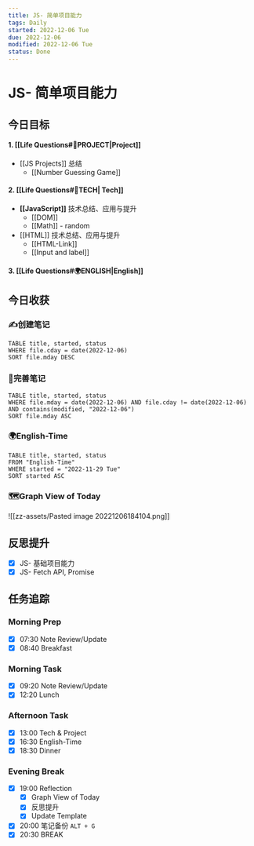 ```yaml
---
title: JS- 简单项目能力
tags: Daily
started: 2022-12-06 Tue
due: 2022-12-06
modified: 2022-12-06 Tue
status: Done
---
```

# JS- 简单项目能力
## 今日目标
#### 1. [[Life Questions#🚀PROJECT|Project]]
- [[JS Projects]] 总结
	- [[Number Guessing Game]]
#### 2. [[Life Questions#🚀TECH| Tech]]
- **[[JavaScript]]** 技术总结、应用与提升
	- [[DOM]]
	- [[Math]] - random
- [[HTML]] 技术总结、应用与提升
	- [[HTML-Link]]
	- [[Input and label]]
#### 3. [[Life Questions#🌍ENGLISH|English]]

## 今日收获
### ✍️创建笔记

```dataview
TABLE title, started, status
WHERE file.cday = date(2022-12-06)
SORT file.mday DESC
```

### 📝完善笔记

```dataview
TABLE title, started, status
WHERE file.mday = date(2022-12-06) AND file.cday != date(2022-12-06) AND contains(modified, "2022-12-06")
SORT file.mday ASC
```

### 🌍English-Time

```dataview
TABLE title, started, status
FROM "English-Time"
WHERE started = "2022-11-29 Tue"
SORT started ASC
```

### 🗺️Graph View of Today
![[zz-assets/Pasted image 20221206184104.png]]
## 反思提升
- [x] JS- 基础项目能力
- [x] JS- Fetch API, Promise
## 任务追踪
### Morning Prep
- [x] 07:30 Note Review/Update
- [x] 08:40 Breakfast
### Morning Task
- [x] 09:20 Note Review/Update
- [x] 12:20 Lunch
### Afternoon Task
- [x] 13:00 Tech & Project
- [x] 16:30 English-Time
- [x] 18:30 Dinner
### Evening Break
- [x] 19:00 Reflection
	- [x] Graph View of Today
	- [x] 反思提升
	- [x] Update Template 
- [x] 20:00 笔记备份 `ALT + G`
- [x] 20:30 BREAK